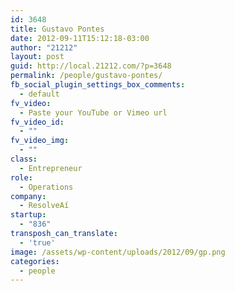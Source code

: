 ```yaml
---
id: 3648
title: Gustavo Pontes
date: 2012-09-11T15:12:18-03:00
author: "21212"
layout: post
guid: http://local.21212.com/?p=3648
permalink: /people/gustavo-pontes/
fb_social_plugin_settings_box_comments:
  - default
fv_video:
  - Paste your YouTube or Vimeo url
fv_video_id:
  - ""
fv_video_img:
  - ""
class:
  - Entrepreneur
role:
  - Operations
company:
  - ResolveAí
startup:
  - "836"
transposh_can_translate:
  - 'true'
image: /assets/wp-content/uploads/2012/09/gp.png
categories:
  - people
---
```

